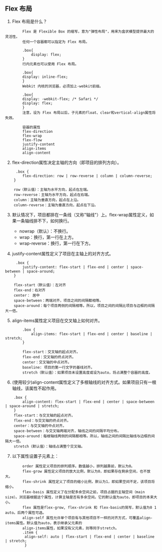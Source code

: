 ## Flex 布局
1. Flex 布局是什么？
```
        Flex 是 Flexible Box 的缩写，意为"弹性布局"，用来为盒状模型提供最大的灵活性。
        任何一个容器都可以指定为 Flex 布局。

        .box{
            display: flex;
        }
        行内元素也可以使用 Flex 布局。

        .box{
        display: inline-flex;
        }
        Webkit 内核的浏览器，必须加上-webkit前缀。

        .box{
        display: -webkit-flex; /* Safari */
        display: flex;
        }
        注意，设为 Flex 布局以后，子元素的float、clear和vertical-align属性将失效。

        容器的属性
        flex-direction
        flex-wrap
        flex-flow
        justify-content
        align-items
        align-content
```

2.  flex-direction属性决定主轴的方向（即项目的排列方向）。
```
     .box {
        flex-direction: row | row-reverse | column | column-reverse;
    }

    row（默认值）：主轴为水平方向，起点在左端。
    row-reverse：主轴为水平方向，起点在右端。
    column：主轴为垂直方向，起点在上沿。
    column-reverse：主轴为垂直方向，起点在下沿。
```

3. 默认情况下，项目都排在一条线（又称"轴线"）上。flex-wrap属性定义，如果一条轴线排不下，如何换行。
    * nowrap（默认）：不换行。
    * wrap：换行，第一行在上方。
    * wrap-reverse：换行，第一行在下方。

4. justify-content属性定义了项目在主轴上的对齐方式。
```
     .box {
        justify-content: flex-start | flex-end | center | space-between | space-around;
    }

    flex-start（默认值）：左对齐
    flex-end：右对齐
    center： 居中
    space-between：两端对齐，项目之间的间隔都相等。
    space-around：每个项目两侧的间隔相等。所以，项目之间的间隔比项目与边框的间隔大一倍。
```

5. align-items属性定义项目在交叉轴上如何对齐。
```
        .box {
            align-items: flex-start | flex-end | center | baseline | stretch;
        }

        flex-start：交叉轴的起点对齐。
        flex-end：交叉轴的终点对齐。
        center：交叉轴的中点对齐。
        baseline: 项目的第一行文字的基线对齐。
        stretch（默认值）：如果项目未设置高度或设为auto，将占满整个容器的高度。
```

6.  (使用较少)align-content属性定义了多根轴线的对齐方式。如果项目只有一根轴线，该属性不起作用。
```
    .box {
        align-content: flex-start | flex-end | center | space-between | space-around | stretch;
    }
    flex-start：与交叉轴的起点对齐。
    flex-end：与交叉轴的终点对齐。
    center：与交叉轴的中点对齐。
    space-between：与交叉轴两端对齐，轴线之间的间隔平均分布。
    space-around：每根轴线两侧的间隔都相等。所以，轴线之间的间隔比轴线与边框的间隔大一倍。
    stretch（默认值）：轴线占满整个交叉轴。
```

7. 以下属性设置子元素上：
```
        order 属性定义项目的排列顺序。数值越小，排列越靠前，默认为0。
        flex-grow 属性定义项目的放大比例，默认为0，即如果存在剩余空间，也不放大。
        flex-shrink 属性定义了项目的缩小比例，默认为1，即如果空间不足，该项目将缩小。
        flex-basis 属性定义了在分配多余空间之前，项目占据的主轴空间（main size）。浏览器根据这个属性，计算主轴是否有多余空间。它的默认值为auto，即项目的本来大小。
        flex 属性是flex-grow, flex-shrink 和 flex-basis的简写，默认值为0 1 auto。后两个属性可选。
        align-self 属性允许单个项目有与其他项目不一样的对齐方式，可覆盖align-items属性。默认值为auto，表示继承父元素的
        align-items属性，如果没有父元素，则等同于stretch。
        .item {
       	 align-self: auto | flex-start | flex-end | center | baseline | stretch;
         }
 ```